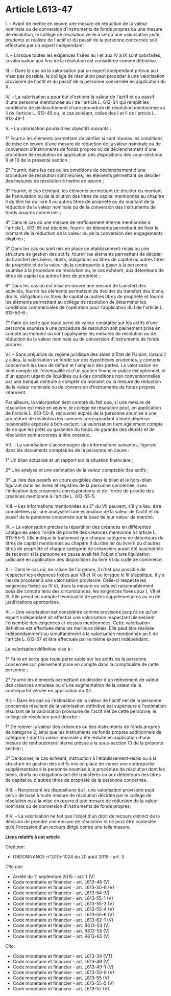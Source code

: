 # Article L613-47

I. – Avant de mettre en œuvre une mesure de réduction de la valeur nominale ou de conversion d'instruments de fonds propres
ou une mesure de résolution, le collège de résolution veille à ce qu'une valorisation juste, prudente et réaliste de l'actif
et du passif de la personne concernée soit effectuée par un expert indépendant. 

II. – Lorsque toutes les exigences fixées au I et aux IV à IX sont satisfaites, la valorisation aux fins de la résolution est
considérée comme définitive. 

III. – Dans le cas où la valorisation par un expert indépendant prévue au I n'est pas possible, le collège de résolution peut
procéder à une valorisation provisoire de l'actif et du passif de la personne concernée en application du X. 

IV. – La valorisation a pour but d'estimer la valeur de l'actif et du passif d'une personne mentionnée au I de l'article L.
613-34 qui remplit les conditions de déclenchement d'une procédure de résolution mentionnée au II de l'article L. 613-49 ou,
le cas échéant, celles des I et II de l'article L. 613-49-1. 

V. – La valorisation poursuit les objectifs suivants : 

1° Fournir les éléments permettant de vérifier si sont réunies les conditions de mise en œuvre d'une mesure de réduction de
la valeur nominale ou de conversion d'instruments de fonds propres ou de déclenchement d'une procédure de résolution en
application des dispositions des sous-sections 9 et 10 de la présente section ; 

2° Fournir, dans les cas où les conditions de déclenchement d'une procédure de résolution sont réunies, les éléments
permettant de décider des mesures de résolution à mettre en œuvre ; 

3° Fournir, le cas échéant, les éléments permettant de décider du montant de l'annulation ou de la dilution des titres de
capital mentionnés au chapitre II du titre Ier du livre II ou autres titres de propriété ou du montant de la réduction de la
valeur nominale ou de la conversion des instruments de fonds propres concernés ; 

4° Dans le cas où une mesure de renflouement interne mentionnée à l'article L. 613-55 est décidée, fournir les éléments
permettant de fixer le montant de la réduction de la valeur ou de la conversion des engagements éligibles ; 

5° Dans les cas où sont mis en place un établissement-relais ou une structure de gestion des actifs, fournir les éléments
permettant de décider du transfert des biens, droits, obligations ou titres de capital ou autres titres de propriété et de la
valeur de la contrepartie à payer à la personne soumise à la procédure de résolution ou, le cas échéant, aux détenteurs de
titres de capital ou autres titres de propriété ; 

6° Dans les cas où est mise en œuvre une mesure de transfert des activités, fournir les éléments permettant de décider du
transfert des biens, droits, obligations ou titres de capital ou autres titres de propriété et fournir les éléments
permettant au collège de résolution de déterminer les conditions commerciales de l'opération pour l'application du I de
l'article L. 613-50-6 ; 

7° Faire en sorte que toute perte de valeur constatée sur les actifs d'une personne soumise à une procédure de résolution
soit pleinement prise en compte au moment où sont appliquées les mesures de résolution ou de réduction de la valeur nominale
ou de conversion d'instruments de fonds propres. 

VI. – Sans préjudice du régime juridique des aides d'Etat de l'Union, lorsqu'il y a lieu, la valorisation se fonde sur des
hypothèses prudentes, y compris concernant les taux de défaut et l'ampleur des pertes. La valorisation ne tient compte de
l'éventualité ni d'un soutien financier public exceptionnel, ni d'un apport urgent de liquidités ou à des conditions non
conventionnelles par une banque centrale à compter du moment où la mesure de réduction de la valeur nominale ou de conversion
d'instruments de fonds propres intervient. 

Par ailleurs, la valorisation tient compte du fait que, si une mesure de résolution est mise en œuvre, le collège de
résolution peut, en application de l'article L. 613-50-8, recouvrer auprès de la personne soumise à une procédure de
résolution les sommes correspondant à toute dépense raisonnable exposée à bon escient. La valorisation tient également compte
de ce que les prêts ou garanties du fonds de garantie des dépôts et de résolution sont accordés à titre onéreux. 

VII. – La valorisation s'accompagne des informations suivantes, figurant dans les documents comptables de la personne en
cause : 

1° Un bilan actualisé et un rapport sur la situation financière ; 

2° Une analyse et une estimation de la valeur comptable des actifs ; 

3° La liste des passifs en cours exigibles dans le bilan et le hors-bilan figurant dans les livres et registres de la
personne concernée, avec l'indication des créanciers correspondants et de l'ordre de priorité des créances mentionné à
l'article L. 613-55-5. 

VIII. – Les informations mentionnées au 2° du VII peuvent, s'il y a lieu, être complétées par une analyse et une estimation
de la valeur de l'actif et du passif de la personne concernée sur la base de leur valeur de marché. 

IX. – La valorisation précise la répartition des créances en différentes catégories selon l'ordre de priorité des créances
mentionné à l'article L. 613-55-5. Elle indique le traitement que chaque catégorie de détenteurs de titres de capital
mentionnés au chapitre II du titre Ier du livre II ou d'autres titres de propriété et chaque catégorie de créanciers aurait
été susceptible de recevoir si la personne en cause avait fait l'objet d'une liquidation judiciaire en application des
dispositions du livre VI du code de commerce. 

X. – Dans le cas où, en raison de l'urgence, il n'est pas possible de respecter les exigences fixées aux VII et IX ou lorsque
le III s'applique, il y a lieu de procéder à une valorisation provisoire. Celle-ci respecte les exigences fixées au IV et,
dans la mesure où cela est raisonnablement possible compte tenu des circonstances, les exigences fixées aux I, VII et IX.
Elle prend en compte l'éventualité de pertes supplémentaires au vu de justifications appropriées. 

XI. – Une valorisation est considérée comme provisoire jusqu'à ce qu'un expert indépendant ait effectué une valorisation
respectant pleinement l'ensemble des exigences ci-dessus mentionnées. Cette valorisation définitive est effectuée dans les
meilleurs délais. Elle peut être réalisée indépendamment ou simultanément à la valorisation mentionnée au II de l'article L.
613-57 et être effectuée par le même expert indépendant. 

La valorisation définitive vise à : 

1° Faire en sorte que toute perte subie sur les actifs de la personne concernée soit pleinement prise en compte dans la
comptabilité de cette personne ; 

2° Fournir les éléments permettant de décider d'un relèvement de valeur des créances annulées ou d'une augmentation de la
valeur de la contrepartie versée en application du XII. 

XII. – Dans les cas où l'estimation de la valeur de l'actif net de la personne concernée résultant de la valorisation
définitive est supérieure à l'estimation résultant de la valorisation provisoire de l'actif net de cette personne, le collège
de résolution peut décider : 

1° De relever la valeur des créances ou des instruments de fonds propres de catégorie 2, ainsi que les instruments de fonds
propres additionnels de catégorie 1 dont la valeur nominale a été réduite en application d'une mesure de renflouement interne
prévue à la sous-section 10 de la présente section ; 

2° De donner, le cas échéant, instruction à l'établissement-relais ou à la structure de gestion des actifs mis en place de
verser une contrepartie supplémentaire à la personne soumise à la procédure de résolution dont les biens, droits ou
obligations ont été transférés ou aux détenteurs des titres de capital ou d'autres titres de propriété de la personne
concernée. 

XIII. – Nonobstant les dispositions du I, une valorisation provisoire peut servir de base à toute mesure de résolution
décidée par le collège de résolution ou à la mise en œuvre d'une mesure de réduction de la valeur nominale ou de conversion
d'instruments de fonds propres. 

XIV. – La valorisation ne fait pas l'objet d'un droit de recours distinct de la décision de prendre une mesure de résolution
et ne peut être contestée qu'à l'occasion d'un recours dirigé contre une telle mesure.

**Liens relatifs à cet article**

_Créé par_:

  - ORDONNANCE n°2015-1024 du 20 août 2015 - art. 3

_Cité par_:

  - Arrêté du 11 septembre 2015 - art. 1 (V)
  - Code monétaire et financier - art. L613-48 (V)
  - Code monétaire et financier - art. L613-50-6 (V)
  - Code monétaire et financier - art. L613-54 (V)
  - Code monétaire et financier - art. L613-55-1 (V)
  - Code monétaire et financier - art. L613-55-3 (V)
  - Code monétaire et financier - art. L613-55-4 (V)
  - Code monétaire et financier - art. L613-55-6 (V)
  - Code monétaire et financier - art. L613-62-1 (V)
  - Code monétaire et financier - art. R613-54 (V)
  - Code monétaire et financier - art. R613-55 (V)
  - Code monétaire et financier - art. R613-65 (V)

_Cite_:

  - Code monétaire et financier - art. L613-34 (VT)
  - Code monétaire et financier - art. L613-49 (V)
  - Code monétaire et financier - art. L613-49-1 (V)
  - Code monétaire et financier - art. L613-50-8 (V)
  - Code monétaire et financier - art. L613-55 (V)
  - Code monétaire et financier - art. L613-55-5 (V)
  - Code monétaire et financier - art. L613-57 (V)
